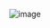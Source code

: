 ![image](https://user-images.githubusercontent.com/11422365/149626455-1d7173ab-83cb-4a77-8b93-9b0fed54d555.png)
